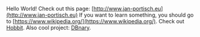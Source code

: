 Hello World! Check out this page: [http://www.jan-portisch.eu](http://www.jan-portisch.eu) If you want to learn something, you should go to [https://www.wikipedia.org/](https://www.wikipedia.org/).
Check out [Hobbit](http://git.project-hobbit.eu).
Also cool project: [DBnary](http://kaiko.getalp.org/about-dbnary/).